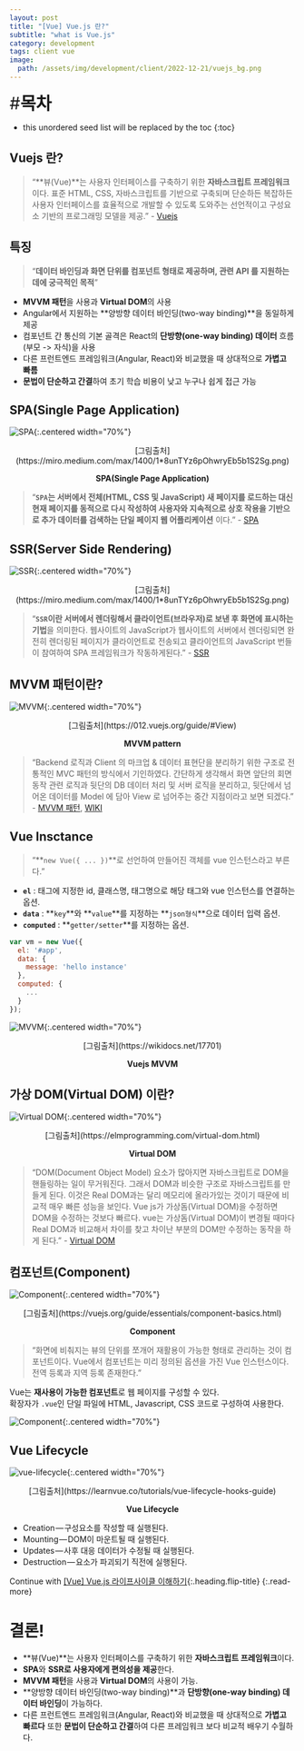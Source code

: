 ```yaml
---
layout: post
title: "[Vue] Vue.js 란?"
subtitle: "what is Vue.js"
category: development
tags: client vue
image:
  path: /assets/img/development/client/2022-12-21/vuejs_bg.png
---
```


<span style="font-size:30px;">\#**목차**</span>

* this unordered seed list will be replaced by the toc
{:toc}

## Vuejs 란?

> “**뷰(Vue)**는 사용자 인터페이스를 구축하기 위한 **자바스크립트 프레임워크**이다. 표준 HTML, CSS, 자바스크립트를 기반으로 구축되며 단순하든 복잡하든 사용자 인터페이스를 효율적으로 개발할 수 있도록 도와주는 선언적이고 구성요소 기반의 프로그래밍 모델을 제공.” - [Vuejs](https://vuejs.org/guide/introduction.html)

## 특징

> “**데이터 바인딩과 화면 단위를 컴포넌트 형태로 제공하며, 관련 API 를 지원하는데에 궁극적인 목적**”

- **MVVM 패턴**을 사용과 **Virtual DOM**의 사용
- Angular에서 지원하는 **양방향 데이터 바인딩(two-way binding)**을 동일하게 제공
- 컴포넌트 간 통신의 기본 골격은 React의 **단방향(one-way binding) 데이터** 흐름(부모 -> 자식)을 사용
- 다른 프런트엔드 프레임워크(Angular, React)와 비교했을 때 상대적으로 **가볍고 빠름**
- **문법이 단순하고 간결**하여 초기 학습 비용이 낮고 누구나 쉽게 접근 가능

## SPA(Single Page Application)

![SPA](/assets/img/development/client/2022-12-21/SPA.png){:.centered width="70%"}
<div style="text-align: center">[그림출처](https://miro.medium.com/max/1400/1*8unTYz6pOhwryEb5b1S2Sg.png)</div>

**<center>SPA(Single Page Application)</center>**

> “**`SPA`는 서버에서 전체(HTML, CSS 및 JavaScript) 새 페이지를 로드하는 대신 현재 페이지를 동적으로 다시 작성하여 사용자와 지속적으로 상호 작용을 기반으로 추가 데이터를 검색하는 단일 페이지 웹 어플리케이션** 이다.” - [SPA](https://www.netsolutions.com/insights/single-page-application/)

<!-- Continue with [SPA 란?](adding-foldable-submenu-to-the-sidebar){:.heading.flip-title}
{:.read-more} -->

## SSR(Server Side Rendering)

![SSR](/assets/img/development/client/2022-12-21/SSR.jpg){:.centered width="70%"}
<div style="text-align: center">[그림출처](https://miro.medium.com/max/1400/1*8unTYz6pOhwryEb5b1S2Sg.png)</div>

> “**`SSR`이란 서버에서 렌더링해서 클라이언트(브라우저)로 보낸 후 화면에 표시하는 기법**을 의미한다. 웹사이트의 JavaScript가 웹사이트의 서버에서 렌더링되면 완전히 렌더링된 페이지가 클라이언트로 전송되고 클라이언트의 JavaScript 번들이 참여하여 SPA 프레임워크가 작동하게된다.” - [SSR](https://www.heavy.ai/technical-glossary/server-side-rendering)

<!-- Continue with [SSR 란?](adding-foldable-submenu-to-the-sidebar){:.heading.flip-title}
{:.read-more} -->

## MVVM 패턴이란?

![MVVM](/assets/img/development/client/2022-12-21/mvvm.png){:.centered width="70%"}
<div style="text-align: center">[그림출처](https://012.vuejs.org/guide/#View)</div>

**<center>MVVM pattern</center>**

> “Backend 로직과 Client 의 마크업 & 데이터 표현단을 분리하기 위한 구조로 전통적인 MVC 패턴의 방식에서 기인하였다. 간단하게 생각해서 화면 앞단의 회면 동작 관련 로직과 뒷단의 DB 데이터 처리 및 서버 로직을 분리하고, 뒷단에서 넘어온 데이터를 Model 에 담아 View 로 넘어주는 중간 지점이라고 보면 되겠다.” - [MVVM 패턴](https://joshua1988.github.io/web-development/client/vuejs/vuejs-tutorial-for-beginner/), [WIKI](https://ko.wikipedia.org/wiki/%EB%AA%A8%EB%8D%B8-%EB%B7%B0-%EB%B7%B0%EB%AA%A8%EB%8D%B8)

<!-- Continue with [MVVM 패턴이란?](adding-foldable-submenu-to-the-sidebar){:.heading.flip-title}
{:.read-more} -->

## Vue Insctance

> “**`new Vue({ ... })`**로 선언하여 만들어진 객체를 vue 인스턴스라고 부른다.”

- **`el`** : 태그에 지정한 id, 클래스명, 태그명으로 해당 태그와 vue 인스턴스를 연결하는 옵션.
- **`data`** : **`key`**와 **`value`**를 지정하는 **`json형식`**으로 데이터 입력 옵션.
- **`computed`** : **`getter/setter`**를 지정하는 옵션.

```javascript
var vm = new Vue({
  el: '#app',
  data: {
    message: 'hello instance'
  },
  computed: {
    ...
  }
});
```

![MVVM](/assets/img/development/client/2022-12-21/MVVM_pattern.jpeg){:.centered width="70%"}
<div style="text-align: center">[그림출처](https://wikidocs.net/17701)</div>

**<center>Vuejs MVVM</center>**

<!-- Continue with [Vue Insctance 란?](adding-foldable-submenu-to-the-sidebar){:.heading.flip-title}
{:.read-more} -->

## 가상 DOM(Virtual DOM) 이란?

![Virtual DOM](/assets/img/development/client/2022-12-21/elm-runtime-virtual-dom.jpg){:.centered width="70%"}
<div style="text-align: center">[그림출처](https://elmprogramming.com/virtual-dom.html)</div>

**<center>Virtual DOM</center>**

> “DOM(Document Object Model) 요소가 많아지면 자바스크립트로 DOM을 핸들링하는 일이 무거워진다. 그래서 DOM과 비슷한 구조로 자바스크립트를 만들게 된다. 이것은 Real DOM과는 달리 메모리에 올라가있는 것이기 때문에 비교적 매우 빠른 성능을 보인다. Vue js가 가상돔(Virtual DOM)을 수정하면 DOM을 수정하는 것보다 빠르다. vue는 가상돔(Virtual DOM)이 변경될 때마다 Real DOM과 비교해서 차이를 찾고 차이난 부분의 DOM만 수정하는 동작을 하게 된다.” - [Virtual DOM](https://medium.com/js-dojo/whats-new-in-vue-js-2-0-virtual-dom-dc4b5b827f40)

<!-- Continue with [Virtual DOM이란?](adding-foldable-submenu-to-the-sidebar){:.heading.flip-title}
{:.read-more} -->

## 컴포넌트(Component)

![Component](/assets/img/development/client/2022-12-21/components.png){:.centered width="70%"}
<div style="text-align: center">[그림출처](https://vuejs.org/guide/essentials/component-basics.html)</div>

**<center>Component</center>**

> “화면에 비춰지는 뷰의 단위를 쪼개어 재활용이 가능한 형태로 관리하는 것이 컴포넌트이다. Vue에서 컴포넌트는 미리 정의된 옵션을 가진 Vue 인스턴스이다. 전역 등록과 지역 등록 존재한다.”

Vue는 **재사용이 가능한 컴포넌트**로 웹 페이지를 구성할 수 있다.<br/>
확장자가 `.vue`인 단일 파일에 HTML, Javascript, CSS 코드로 구성하여 사용한다.

![Component](/assets/img/development/client/2022-12-21/vue-component-structure.png){:.centered width="70%"}

## Vue Lifecycle

![vue-lifecycle](/assets/img/development/client/2022-12-21/how-to-use-lifecycle-hooks-in-vue3-1.png){:.centered width="70%"}
<div style="text-align: center">[그림출처](https://learnvue.co/tutorials/vue-lifecycle-hooks-guide)</div>

**<center>Vue Lifecycle</center>**

- Creation — 구성요소를 작성할 때 실행된다.
- Mounting — DOM이 마운트될 때 실행된다.
- Updates — 사후 대응 데이터가 수정될 때 실행된다.
- Destruction — 요소가 파괴되기 직전에 실행된다.

Continue with [[Vue] Vue.js 라이프사이클 이해하기](vue-lifecycle){:.heading.flip-title}
{:.read-more}

# 결론!

- **뷰(Vue)**는 사용자 인터페이스를 구축하기 위한 **자바스크립트 프레임워크**이다.
- **SPA**와 **SSR로 사용자에게 편의성을 제공**한다.
- **MVVM 패턴**을 사용과 **Virtual DOM**의 사용이 가능.
- **양방향 데이터 바인딩(two-way binding)**과 **단방향(one-way binding) 데이터 바인딩**이 가능하다.
- 다른 프런트엔드 프레임워크(Angular, React)와 비교했을 때 상대적으로 **가볍고 빠르다** 또한 **문법이 단순하고 간결**하여 다른 프레임워크 보다 비교적 배우기 수월하다.
